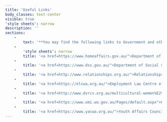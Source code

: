 ```yaml
---
title: 'Useful Links'
body_classes: text-center
visible: true
'style sheets': narrow
description: ''
sections:
    -
        text: '**You may find the following links to Government and other non-profit organisations useful.**'
    -
        'style sheets': narrow
        title: '<a href=https://www.homeaffairs.gov.au/">Department of Immigration and Border Protection</a>'
    -
        title: '<a href=https://www.dss.gov.au/">Department of Social Services</a>'
    -
        title: '<a href=http://www.relationships.org.au/">Relationships Australia</a>'
    -
        title: '<a href=https://elcwa.org.au/">Employment Law Centre of WA (Inc)</a>'
    -
        title: '<a href=http://www.dvrcv.org.au/multicultural-women%E2%80%99s-advocacy-service">Multicultural Women''s Advocacy Services</a>'
    -
        title: '<a href=https://www.omi.wa.gov.au/Pages/default.aspx">Office of Multicultural Interests</a>'
    -
        title: '<a href=https://www.yacwa.org.au/">Youth Affairs Council of Western Australia</a>'
---
```



